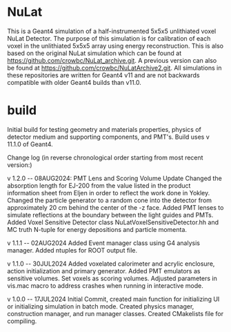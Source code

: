 # NuLat
This is a Geant4 simulation of a half-instrumented 5x5x5 unlithiated voxel NuLat Detector. The purpose of this simulation is for calibration of each voxel in the unlithiated 5x5x5 array using energy reconstruction. This is also based on the original NuLat simulation which can be found at https://github.com/crowbc/NuLat_archive.git. A previous version can also be found at https://github.com/crowbc/NuLatArchive2.git. All simulations in these repositories are written for Geant4 v11 and are not backwards compatible with older Geant4 builds than v11.0.

# build
Initial build for testing geometry and materials properties, physics of detector medium and supporting components, and PMT's. Build uses v 11.1.0 of Geant4.

Change log (in reverse chronological order starting from most recent version:)

v 1.2.0 -- 08AUG2024: PMT Lens and Scoring Volume Update
	Changed the absorption length for EJ-200 from the value listed in the product information sheet from Eljen in order to reflect the work done in Yokley. Changed the particle generator to a random cone into the detector from approximately 20 cm behind the center of the -z face. Added PMT lenses to simulate reflections at the boundary between the light guides and PMTs. Added Voxel Sensitive Detector class NuLatVoxelSensitiveDetector.hh and MC truth N-tuple for energy depositions and particle momenta.

v 1.1.1 -- 02AUG2024
	Added Event manager class using G4 analysis manager. Added ntuples for ROOT output file.
	
v 1.1.0 -- 30JUL2024
	Added voxelated calorimeter and acrylic enclosure, action initialization and primary generator. Added PMT emulators as sensitive volumes. Set voxels as scoring volumes. Adjusted parameters in vis.mac macro to address crashes when running in interactive mode.
	
v 1.0.0 -- 17JUL2024
	Initial Commit, created main function for initializing UI or initializing simulation in batch mode. Created physics manager, construction manager, and run manager classes. Created CMakelists file for compiling.
